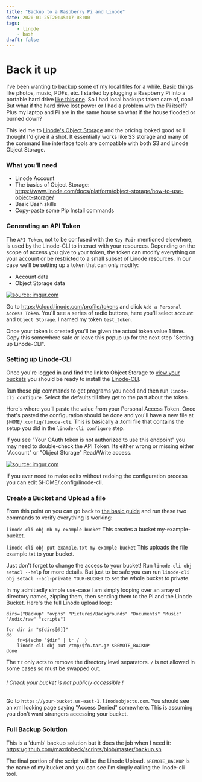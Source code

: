 ```yaml
---
title: "Backup to a Raspberry Pi and Linode"
date: 2020-01-25T20:45:17-08:00
tags:
    - linode
    - bash
draft: false
---
```

<script async src="//s.imgur.com/min/embed.js" charset="utf-8"></script>

# Back it up
I've been wanting to backup some of my local files for a while.  Basic things like photos, music, PDFs, etc. I started by plugging a Raspberry Pi into a portable hard drive [like this one](https://www.newegg.com/seagate-model-sthn2000400-2tb/p/1Z4-002P-00VD2?Description=storage%20drive%20usb&cm_re=storage_drive_usb-_-1Z4-002P-00VD2-_-Product).  So I had local backups taken care of, cool!  But what if the hard drive lost power or I had a problem with the Pi itself?  Plus my laptop and Pi are in the same house so what if the house flooded or burned down?

This led me to [Linode's Object Storage](https://www.linode.com/products/object-storage/) and the pricing looked good so I thought I'd give it a shot.  It essentially works like S3 storage and many of the command line interface tools are compatible with both S3 and Linode Object Storage. 

### What you'll need
- Linode Account
- The basics of Object Storage: https://www.linode.com/docs/platform/object-storage/how-to-use-object-storage/
- Basic Bash skills
- Copy-paste some Pip Install commands


### Generating an API Token
The `API Token`, not to be confused with the `Key Pair` mentioned elsewhere, is used by the Linode-CLI to interact with your resources.  Depending on the scope of access you give to your token, the token can modify everything on your account or be restricted to a small subset of Linode resources.  In our case we'll be setting up a token that can only modify:
- Account data
- Object Storage data

<a href="https://imgur.com/yT6eQAf"><img src="https://i.imgur.com/yT6eQAf.png" title="source: imgur.com" /></a>


Go to https://cloud.linode.com/profile/tokens and click `Add a Personal Access Token`.  You'll see a series of radio buttons, here you'll select `Account` and `Object Storage`.  I named my token `test_token`.

Once your token is created you'll be given the actual token value 1 time.  Copy this somewhere safe or leave this popup up for the next step "Setting up Linode-CLI".

### Setting up Linode-CLI
Once you're logged in and find the link to Object Storage to [view your buckets](https://cloud.linode.com/object-storage/buckets) you should be ready to install the [Linode-CLI](https://www.linode.com/docs/platform/object-storage/how-to-use-object-storage/#linode-cli).

Run those pip commands to get programs you need and then run `linode-cli configure`. Select the defaults till they get to the part about the token.

Here's where you'll paste the value from your Personal Access Token.  Once that's pasted the configuration should be done and you'll have a new file at `$HOME/.config/linode-cli`.  This is basically a .toml file that contains the setup you did in the `linode-cli configure` step.  

If you see "Your OAuth token is not authorized to use this endpoint" you may need to double-check the API Token.  Its either wrong or missing either "Account" or "Object Storage" Read/Write access.

<a href="https://imgur.com/NrBpmzi"><img src="https://i.imgur.com/NrBpmzi.png" title="source: imgur.com" /></a>

If you ever need to make edits without redoing the configuration process you can edit $HOME/.config/linode-cli. 

### Create a Bucket and Upload a file
From this point on you can go back to [the basic guide](https://www.linode.com/docs/platform/object-storage/how-to-use-object-storage/#linode-cli) and run these two commands to verify everything is working:

`linode-cli obj mb my-example-bucket` This creates a bucket my-example-bucket.

`linode-cli obj put example.txt my-example-bucket` This uploads the file example.txt to your bucket.

Just don't forget to change the access to your bucket!  Run `linode-cli obj setacl --help` for more details. But just to be safe you can run `linode-cli obj setacl --acl-private YOUR-BUCKET` to set the whole bucket to private.

In my admittedly simple use-case I am simply looping over an array of directory names, zipping them, then sending them to the Pi and the Linode Bucket.  Here's the full Linode upload loop:

```
dirs=("Backup" "ovpns" "Pictures/Backgrounds" "Documents" "Music" "Audio/raw" "scripts")

for dir in "${dirs[@]}"
do
    fn=$(echo "$dir" | tr / _)
    linode-cli obj put /tmp/$fn.tar.gz $REMOTE_BACKUP
done
```

The `tr` only acts to remove the directory level separators.  `/` is not allowed in some cases so must be swapped out.

###### ! Check your bucket is not publicly accessible !
Go to `https://your-bucket.us-east-1.linodeobjects.com`. You should see an xml looking page saying "Access Denied" somewhere. This is assuming you don't want strangers accessing your bucket.

### Full Backup Solution
This is a 'dumb' backup solution but it does the job when I need it:
https://github.com/maxdobeck/scripts/blob/master/backup.sh

The final portion of the script will be the Linode Upload.  `$REMOTE_BACKUP` is the name of my bucket and you can see I'm simply calling the linode-cli tool.

